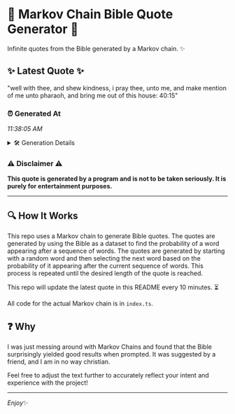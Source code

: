 # 📖 Markov Chain Bible Quote Generator 📖

Infinite quotes from the Bible generated by a Markov chain. ✨

## ✨ Latest Quote ✨
"well with thee, and shew kindness, i pray thee, unto me, and make mention of me unto pharaoh, and bring me out of this house: 40:15"

### ⏰ Generated At
*11:38:05 AM*

<details>
    <summary>🛠️ Generation Details</summary>
    <p>
        <strong>🌱 Seed:</strong> well<br>
        <strong>🔄 Iterations:</strong> 25<br>
        <strong>📜 Context History:</strong><br>[ well ]: with<br>[ well, with ]: thee,<br>[ well, with, thee, ]: and<br>[ well, with, thee,, and ]: shew<br>[ well, with, thee,, and, shew ]: kindness,<br>[ well, with, thee,, and, shew, kindness, ]: i<br>[ with, thee,, and, shew, kindness,, i ]: pray<br>[ thee,, and, shew, kindness,, i, pray ]: thee,<br>[ and, shew, kindness,, i, pray, thee, ]: unto<br>[ shew, kindness,, i, pray, thee,, unto ]: me,<br>[ kindness,, i, pray, thee,, unto, me, ]: and<br>[ i, pray, thee,, unto, me,, and ]: make<br>[ pray, thee,, unto, me,, and, make ]: mention<br>[ thee,, unto, me,, and, make, mention ]: of<br>[ unto, me,, and, make, mention, of ]: me<br>[ me,, and, make, mention, of, me ]: unto<br>[ and, make, mention, of, me, unto ]: pharaoh,<br>[ make, mention, of, me, unto, pharaoh, ]: and<br>[ mention, of, me, unto, pharaoh,, and ]: bring<br>[ of, me, unto, pharaoh,, and, bring ]: me<br>[ me, unto, pharaoh,, and, bring, me ]: out<br>[ unto, pharaoh,, and, bring, me, out ]: of<br>[ pharaoh,, and, bring, me, out, of ]: this<br>[ and, bring, me, out, of, this ]: house:<br>[ bring, me, out, of, this, house: ]: 40:15<br>
    </p>
</details>

### ⚠️ Disclaimer ⚠️
**This quote is generated by a program and is not to be taken seriously. It is purely for entertainment purposes.**

---

## 🔍 How It Works

This repo uses a Markov chain to generate Bible quotes. The quotes are generated by using the Bible as a dataset to find the probability of a word appearing after a sequence of words. The quotes are generated by starting with a random word and then selecting the next word based on the probability of it appearing after the current sequence of words. This process is repeated until the desired length of the quote is reached.

This repo will update the latest quote in this README every 10 minutes. ⏳

All code for the actual Markov chain is in `index.ts`.

## ❓ Why

I was just messing around with Markov Chains and found that the Bible surprisingly yielded good results when prompted. 
It was suggested by a friend, and I am in no way christian.

Feel free to adjust the text further to accurately reflect your intent and experience with the project!

---

*Enjoy*✨
